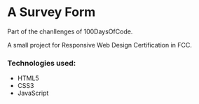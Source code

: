 <h1>A Survey Form</h1>
<p>Part of the chanllenges of 100DaysOfCode.</p>
<p>A small project for Responsive Web Design Certification in FCC.</p>

<h3>Technologies used:</h3>
<ul>
<li>HTML5</li>
<li>CSS3</li>
<li>JavaScript</li>
</ul>
